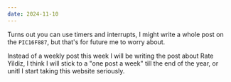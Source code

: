```yaml
---
date: 2024-11-10
---
```

Turns out you can use timers and interrupts, I might write a whole post on the `PIC16F887`, but that's for future me to worry about.

Instead of a weekly post this week I will be writing the post about Rate Yildiz, I think I will stick to a "one post a week" till the end of the year, or unitl I start taking this website seriously.